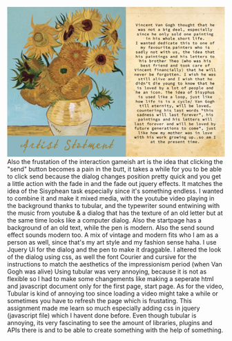 ![alt text](https://github.com/nesreentrgalal/cart263/blob/master/assigments/project1/artist_Statement.png)
Also the frustation of the interaction gameish art is the idea that clicking the "send" button becomes
a pain in the butt, it takes a while for you to be able to click send because the dialog changes position
pretty quick and you get a little action with the fade in and the fade out jquery effects. It matches the idea of the Sisyphean task especially since it's something endless. I wanted to combine it and make it mixed media, with the youtube video playing in the background thanks to tubular, and the typewriter sound entwining with the music from youtube & a dialog that has the texture of an old letter but at the same time looks like a computer dialog. Also the startpage has a background of an old text, while the pen is modern. Also the send sound effect sounds modern too. A mix of vintage and modern fits who I am as a person as well, since that's my art style and my fashion sense haha. I use Jquery Ui for the dialog and the pen to make it draggable. I altered the look of the dialog using css, as well the font Courier and cursive for the instructions to match the aesthetics of the impressionism period (when Van Gogh was alive) Using tubular was very annoying, because it is not as flexible so I had to make some changements like making a seperate html and javascript document only for the first page, start page.
As for the video, Tubular is kind of annoying too since loading a video might take a while or sometimes you have to refresh the page which is frustating. This assignment made me learn so much especially adding css in jquery (javascript file) which I havent done before.
 Even though tubular is annoying, its very fascinating to see the amount of libraries, plugins and APIs there is and to be able to create something with the help of something.
